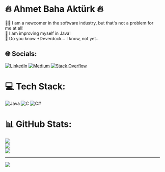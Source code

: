 # 🔥 Ahmet Baha Aktürk 🔥
🧑‍💻 I am a newcomer in the software industry, but that's not a problem for me at all!<br>🍵 I am improving myself in Java!<br>🎱 Do you know *Deverdock... I know, not yet...


## 🌐 Socials:
[![LinkedIn](https://img.shields.io/badge/LinkedIn-%230077B5.svg?logo=linkedin&logoColor=white)](https://linkedin.com/in/ahmetbahaakturk) [![Medium](https://img.shields.io/badge/Medium-12100E?logo=medium&logoColor=white)](https://medium.com/@ahmetbahaakturk1) [![Stack Overflow](https://img.shields.io/badge/-Stackoverflow-FE7A16?logo=stack-overflow&logoColor=white)](https://stackoverflow.com/users/22313094) 

# 💻 Tech Stack:
![Java](https://img.shields.io/badge/java-%23ED8B00.svg?style=for-the-badge&logo=java&logoColor=white) ![C](https://img.shields.io/badge/c-%2300599C.svg?style=for-the-badge&logo=c&logoColor=white) ![C#](https://img.shields.io/badge/c%23-%23239120.svg?style=for-the-badge&logo=c-sharp&logoColor=white)
# 📊 GitHub Stats:
![](https://github-readme-stats.vercel.app/api?username=ahmetbahaakturk&theme=dark&hide_border=false&include_all_commits=false&count_private=false)<br/>
![](https://github-readme-streak-stats.herokuapp.com/?user=ahmetbahaakturk&theme=dark&hide_border=false)<br/>
![](https://github-readme-stats.vercel.app/api/top-langs/?username=ahmetbahaakturk&theme=dark&hide_border=false&include_all_commits=false&count_private=false&layout=compact)

---
[![](https://visitcount.itsvg.in/api?id=ahmetbahaakturk&icon=0&color=0)](https://visitcount.itsvg.in)

<!-- Proudly created with GPRM ( https://gprm.itsvg.in ) -->
